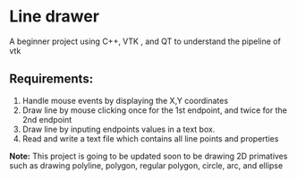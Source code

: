 # Line drawer
A beginner project using C++, VTK , and QT to understand the pipeline of vtk

<h2>Requirements:</h2>
<ol>
  <li>Handle mouse events by displaying the X,Y coordinates</li>
  <li>Draw line by mouse clicking once for the 1st endpoint, and twice for the 2nd endpoint</li>
  <li>Draw line by inputing endpoints values in a text box.</li>
  <li>Read and write a text file which contains all line points and properties</li>
</ol>
<span><b>Note:</b> This project is going to be updated soon to be drawing 2D primatives such as drawing polyline, polygon, regular polygon, circle, arc, and ellipse</span>
